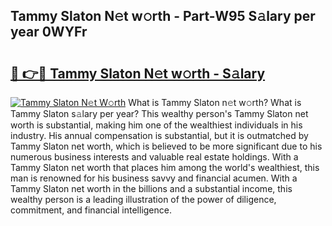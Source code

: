 ## Tammy Slaton N𝚎t w𝚘rth - Part-W95 S𝚊lary per year 0WYFr

# <h2><a href="http://gc3p3li.nevu.top/?p=Tammy+Slaton">🔗 👉🔴 Tammy Slaton N𝚎t w𝚘rth - S𝚊lary</a></h2>

[![Tammy Slaton N𝚎t W𝚘rth](https://i.imgur.com/Oavwk0R.jpeg)](http://gc3p3li.nevu.top/?p=Tammy+Slaton)
What is Tammy Slaton n𝚎t w𝚘rth? What is Tammy Slaton s𝚊lary per year?
This wealthy person's Tammy Slaton net worth is substantial, making him one of the wealthiest individuals in his industry. His annual compensation is substantial, but it is outmatched by Tammy Slaton net worth, which is believed to be more significant due to his numerous business interests and valuable real estate holdings. With a Tammy Slaton net worth that places him among the world's wealthiest, this man is renowned for his business savvy and financial acumen. With a Tammy Slaton net worth in the billions and a substantial income, this wealthy person is a leading illustration of the power of diligence, commitment, and financial intelligence.
